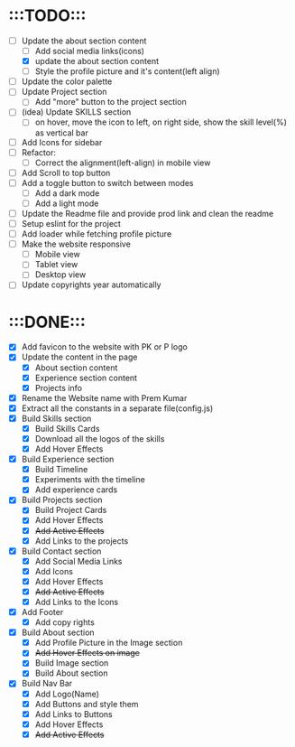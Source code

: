 # :::TODO:::
* [ ] Update the about section content
  * [ ] Add social media links(icons)
  * [x] update the about section content
  * [ ] Style the profile picture and it's content(left align)
* [ ] Update the color palette
* [ ] Update Project section
    * [ ] Add "more" button to the project section
* [ ] (idea) Update SKILLS section
  * [ ] on hover, move the icon to left, on right side, show the skill level(%) as vertical bar
* [ ] Add Icons for sidebar
* [ ] Refactor:
  * [ ] Correct the alignment(left-align) in mobile view
* [ ] Add Scroll to top button
* [ ] Add a toggle button to switch between modes
  * [ ] Add a dark mode
  * [ ] Add a light mode
* [ ] Update the Readme file and provide prod link and clean the readme
* [ ] Setup eslint for the project
* [ ] Add loader while fetching profile picture
* [ ] Make the website responsive
  * [ ] Mobile view
  * [ ] Tablet view
  * [ ] Desktop view
* [ ] Update copyrights year automatically 

# :::DONE:::
* [x] Add favicon to the website with PK or P logo
* [x] Update the content in the page
  * [x] About section content
  * [x] Experience section content
  * [x] Projects info
* [x] Rename the Website name with Prem Kumar
* [x] Extract all the constants in a separate file(config.js)
* [x] Build Skills section
  * [x] Build Skills Cards
  * [x] Download all the logos of the skills
  * [x] Add Hover Effects
* [x] Build Experience section
  * [x] Build Timeline
  * [x] Experiments with the timeline
  * [x] Add experience cards
* [x] Build Projects section
  * [x] Build Project Cards
  * [x] Add Hover Effects
  * [x] ~~Add Active Effects~~
  * [x] Add Links to the projects
* [x] Build Contact section
  * [x] Add Social Media Links
  * [x] Add Icons
  * [x] Add Hover Effects
  * [x] ~~Add Active Effects~~
  * [x] Add Links to the Icons
* [x] Add Footer
  * [x] Add copy rights
* [x] Build About section
  * [x] Add Profile Picture in the Image section
  * [x] ~~Add Hover Effects on image~~
  * [x] Build Image section
  * [x] Build About section
* [x] Build Nav Bar
  * [x] Add Logo(Name)
  * [x] Add Buttons and style them
  * [x] Add Links to Buttons
  * [x] Add Hover Effects
  * [x] ~~Add Active Effects~~
